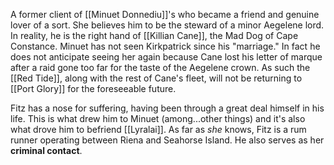 A former client of [[Minuet Donnediu]]'s  who became a friend and genuine lover of a sort. She believes him to be the steward of a minor Aegelene lord. In reality, he is the right hand of [[Killian Cane]], the Mad Dog of Cape Constance. Minuet has not seen Kirkpatrick since his "marriage." In fact he does not anticipate seeing her again because Cane lost his letter of marque after a raid gone too far for the taste of the Aegelene crown. As such the [[Red Tide]], along with the rest of Cane's fleet, will not be returning to [[Port Glory]] for the foreseeable future.

Fitz has a nose for suffering, having been through a great deal himself in his life. This is what drew him to Minuet (among...other things) and it's also what drove him to befriend [[Lyralai]]. As far as *she* knows, Fitz is a rum runner operating between Riena and Seahorse Island. He also serves as her **criminal contact**.